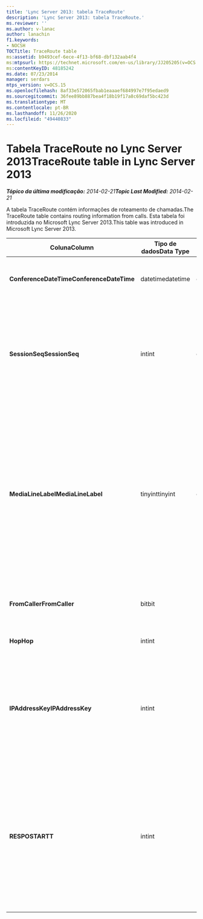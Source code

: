 ```yaml
---
title: 'Lync Server 2013: tabela TraceRoute'
description: 'Lync Server 2013: tabela TraceRoute.'
ms.reviewer: ''
ms.author: v-lanac
author: lanachin
f1.keywords:
- NOCSH
TOCTitle: TraceRoute table
ms:assetid: b9493cef-6ece-4f13-bf68-dbf132aab4f4
ms:mtpsurl: https://technet.microsoft.com/en-us/library/JJ205205(v=OCS.15)
ms:contentKeyID: 48185242
ms.date: 07/23/2014
manager: serdars
mtps_version: v=OCS.15
ms.openlocfilehash: 8af33e572065fbab1eaaaef684997e7f95edaed9
ms.sourcegitcommit: 36fee89bb887bea4f18b19f17a8c69daf5bc423d
ms.translationtype: MT
ms.contentlocale: pt-BR
ms.lasthandoff: 11/26/2020
ms.locfileid: "49440833"
---
```

# <a name="traceroute-table-in-lync-server-2013"></a><span data-ttu-id="532ea-103">Tabela TraceRoute no Lync Server 2013</span><span class="sxs-lookup"><span data-stu-id="532ea-103">TraceRoute table in Lync Server 2013</span></span>

<div data-xmlns="http://www.w3.org/1999/xhtml">

<div class="topic" data-xmlns="http://www.w3.org/1999/xhtml" data-msxsl="urn:schemas-microsoft-com:xslt" data-cs="https://msdn.microsoft.com/">

<div data-asp="https://msdn2.microsoft.com/asp">



</div>

<div id="mainSection">

<div id="mainBody"><span data-ttu-id="532ea-104">

<span> </span></span><span class="sxs-lookup"><span data-stu-id="532ea-104">

<span> </span></span></span>

<span data-ttu-id="532ea-105">_**Tópico da última modificação:** 2014-02-21_</span><span class="sxs-lookup"><span data-stu-id="532ea-105">_**Topic Last Modified:** 2014-02-21_</span></span>

<span data-ttu-id="532ea-106">A tabela TraceRoute contém informações de roteamento de chamadas.</span><span class="sxs-lookup"><span data-stu-id="532ea-106">The TraceRoute table contains routing information from calls.</span></span> <span data-ttu-id="532ea-107">Esta tabela foi introduzida no Microsoft Lync Server 2013.</span><span class="sxs-lookup"><span data-stu-id="532ea-107">This table was introduced in Microsoft Lync Server 2013.</span></span>


<table>
<colgroup>
<col style="width: 25%" />
<col style="width: 25%" />
<col style="width: 25%" />
<col style="width: 25%" />
</colgroup>
<thead>
<tr class="header">
<th><span data-ttu-id="532ea-108"><strong>Coluna</strong></span><span class="sxs-lookup"><span data-stu-id="532ea-108"><strong>Column</strong></span></span></th>
<th><span data-ttu-id="532ea-109"><strong>Tipo de dados</strong></span><span class="sxs-lookup"><span data-stu-id="532ea-109"><strong>Data Type</strong></span></span></th>
<th><span data-ttu-id="532ea-110"><strong>Chave/índice</strong></span><span class="sxs-lookup"><span data-stu-id="532ea-110"><strong>Key/Index</strong></span></span></th>
<th><span data-ttu-id="532ea-111"><strong>Detalhes</strong></span><span class="sxs-lookup"><span data-stu-id="532ea-111"><strong>Details</strong></span></span></th>
</tr>
</thead>
<tbody>
<tr class="odd">
<td><p><span data-ttu-id="532ea-112"><strong>ConferenceDateTime</strong></span><span class="sxs-lookup"><span data-stu-id="532ea-112"><strong>ConferenceDateTime</strong></span></span></p></td>
<td><p><span data-ttu-id="532ea-113">datetime</span><span class="sxs-lookup"><span data-stu-id="532ea-113">datetime</span></span></p></td>
<td><p><span data-ttu-id="532ea-114">Primário, estrangeiro</span><span class="sxs-lookup"><span data-stu-id="532ea-114">Primary, Foreign</span></span></p></td>
<td><p><span data-ttu-id="532ea-115">Data e hora em que a chamada começou.</span><span class="sxs-lookup"><span data-stu-id="532ea-115">Date and time that the call began.</span></span></p></td>
</tr>
<tr class="even">
<td><p><span data-ttu-id="532ea-116"><strong>SessionSeq</strong></span><span class="sxs-lookup"><span data-stu-id="532ea-116"><strong>SessionSeq</strong></span></span></p></td>
<td><p><span data-ttu-id="532ea-117">int</span><span class="sxs-lookup"><span data-stu-id="532ea-117">int</span></span></p></td>
<td><p><span data-ttu-id="532ea-118">Primário, estrangeiro</span><span class="sxs-lookup"><span data-stu-id="532ea-118">Primary, Foreign</span></span></p></td>
<td><p><span data-ttu-id="532ea-119">Identificador exclusivo usado para distinguir entre várias chamadas que podem ter começado na mesma data e ao mesmo tempo.</span><span class="sxs-lookup"><span data-stu-id="532ea-119">Unique identifier used to distinguish between multiple calls that might have begun on the same date and at the same time.</span></span></p></td>
</tr>
<tr class="odd">
<td><p><span data-ttu-id="532ea-120"><strong>MediaLineLabel</strong></span><span class="sxs-lookup"><span data-stu-id="532ea-120"><strong>MediaLineLabel</strong></span></span></p></td>
<td><p><span data-ttu-id="532ea-121">tinyint</span><span class="sxs-lookup"><span data-stu-id="532ea-121">tinyint</span></span></p></td>
<td><p><span data-ttu-id="532ea-122">Primário, estrangeiro</span><span class="sxs-lookup"><span data-stu-id="532ea-122">Primary, Foreign</span></span></p></td>
<td><p><span data-ttu-id="532ea-123">Representa o tipo de linha de vídeo usado na chamada.</span><span class="sxs-lookup"><span data-stu-id="532ea-123">Represents the type of video line used in the call.</span></span> <span data-ttu-id="532ea-124">Os valores permitidos são:</span><span class="sxs-lookup"><span data-stu-id="532ea-124">Allowed values are:</span></span></p>
<ul>
<li><p><span data-ttu-id="532ea-125">0 – áudio</span><span class="sxs-lookup"><span data-stu-id="532ea-125">0 – Audio</span></span></p></li>
<li><p><span data-ttu-id="532ea-126">1 – vídeo</span><span class="sxs-lookup"><span data-stu-id="532ea-126">1 – Video</span></span></p></li>
<li><p><span data-ttu-id="532ea-127">2 – vídeo panorâmico</span><span class="sxs-lookup"><span data-stu-id="532ea-127">2 – Panoramic video</span></span></p></li>
<li><p><span data-ttu-id="532ea-128">3 – compartilhamento de aplicativos/área de trabalho</span><span class="sxs-lookup"><span data-stu-id="532ea-128">3 – Application/Desktop sharing</span></span></p></li>
</ul></td>
</tr>
<tr class="even">
<td><p><span data-ttu-id="532ea-129"><strong>FromCaller</strong></span><span class="sxs-lookup"><span data-stu-id="532ea-129"><strong>FromCaller</strong></span></span></p></td>
<td><p><span data-ttu-id="532ea-130">bit</span><span class="sxs-lookup"><span data-stu-id="532ea-130">bit</span></span></p></td>
<td><p><span data-ttu-id="532ea-131">Primária</span><span class="sxs-lookup"><span data-stu-id="532ea-131">Primary</span></span></p></td>
<td><p><span data-ttu-id="532ea-132">Ponto de extremidade que fez a chamada.</span><span class="sxs-lookup"><span data-stu-id="532ea-132">Endpoint that placed the call.</span></span></p></td>
</tr>
<tr class="odd">
<td><p><span data-ttu-id="532ea-133"><strong>Hop</strong></span><span class="sxs-lookup"><span data-stu-id="532ea-133"><strong>Hop</strong></span></span></p></td>
<td><p><span data-ttu-id="532ea-134">int</span><span class="sxs-lookup"><span data-stu-id="532ea-134">int</span></span></p></td>
<td></td>
<td><p><span data-ttu-id="532ea-135">Salto de rede/</span><span class="sxs-lookup"><span data-stu-id="532ea-135">Network hop/</span></span></p></td>
</tr>
<tr class="even">
<td><p><span data-ttu-id="532ea-136"><strong>IPAddressKey</strong></span><span class="sxs-lookup"><span data-stu-id="532ea-136"><strong>IPAddressKey</strong></span></span></p></td>
<td><p><span data-ttu-id="532ea-137">int</span><span class="sxs-lookup"><span data-stu-id="532ea-137">int</span></span></p></td>
<td><p><span data-ttu-id="532ea-138">Exterior</span><span class="sxs-lookup"><span data-stu-id="532ea-138">Foreign</span></span></p></td>
<td><p><span data-ttu-id="532ea-139">Identificador exclusivo do endereço IP.</span><span class="sxs-lookup"><span data-stu-id="532ea-139">Unique identifier for the IP address.</span></span> <span data-ttu-id="532ea-140">As informações de endereço IP são armazenadas na <a href="lync-server-2013-ipaddress-table.md">tabela IPAddress no Lync Server 2013</a>.</span><span class="sxs-lookup"><span data-stu-id="532ea-140">IP address information is stored in the <a href="lync-server-2013-ipaddress-table.md">IPAddress table in Lync Server 2013</a>.</span></span></p></td>
</tr>
<tr class="odd">
<td><p><span data-ttu-id="532ea-141"><strong>RESPOSTA</strong></span><span class="sxs-lookup"><span data-stu-id="532ea-141"><strong>RTT</strong></span></span></p></td>
<td><p><span data-ttu-id="532ea-142">int</span><span class="sxs-lookup"><span data-stu-id="532ea-142">int</span></span></p></td>
<td></td>
<td><p><span data-ttu-id="532ea-143">Tempo de resposta.</span><span class="sxs-lookup"><span data-stu-id="532ea-143">Roundtrip time.</span></span> <span data-ttu-id="532ea-144">O tempo de resposta mede a quantidade de tempo que leva para um pacote de voz alcançar seu destino e enviar notificações de volta para que ele seja recebido.</span><span class="sxs-lookup"><span data-stu-id="532ea-144">The roundtrip time measures the amount of time it takes for a voice packet to reach its destination and then send back notification that it was received.</span></span></p></td>
</tr>
</tbody>
</table><span data-ttu-id="532ea-145">


</div>

<span> </span>

</div>

</div>

</span><span class="sxs-lookup"><span data-stu-id="532ea-145">


</div>

<span> </span>

</div>

</div>

</span></span></div>

